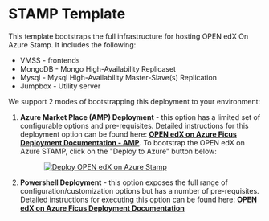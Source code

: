 # STAMP Template

This template bootstraps the full infrastructure for hosting OPEN edX On Azure Stamp. It includes the following:
* VMSS - frontends
* MongoDB - Mongo High-Availability Replicaset 
* Mysql - Mysql High-Availability Master-Slave(s) Replication
* Jumpbox - Utility server

We support 2 modes of bootstrapping this deployment to your environment:

1. **Azure Market Place (AMP) Deployment** - this option has a limited set of configurable options and pre-requisites. Detailed instructions for this deployment option can be found here: **[OPEN edX on Azure Ficus Deployment Documentation - AMP](http://aka.ms/openedxonazuredeploymentdocumentamp "AMP deployment Documentation")**. To bootstrap the OPEN edX on Azure STAMP, click on the "Deploy to Azure" button below: 

&nbsp;&nbsp;&nbsp;&nbsp;&nbsp;&nbsp;&nbsp;&nbsp;&nbsp;&nbsp;&nbsp;&nbsp;&nbsp;&nbsp;&nbsp;&nbsp;&nbsp;&nbsp;[![Deploy OPEN edX on Azure Stamp](http://azuredeploy.net/deploybutton.png)](https://portal.azure.com/#create/Microsoft.Template/uri/https%3a%2f%2fraw.githubusercontent.com%2fMicrosoft%2foxa-tools%2foxa%2fmaster.fic.eltonc.stampv2amp%2ftemplates%2fstamp%2fstamp-v2-amp.json)

2. **Powershell Deployment**  - this option exposes the full range of configuration/customization options but has a number of pre-requisites. Detailed instructions for executing this option can be found here: **[OPEN edX on Azure Ficus Deployment Documentation](http://aka.ms/openedxonazuredeploymentdocument "OPEN edX on Azure Ficus Deployment Documentation")**